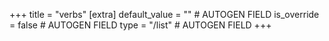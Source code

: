 +++
title = "verbs"
[extra]
default_value = "" # AUTOGEN FIELD
is_override = false # AUTOGEN FIELD
type = "/list" # AUTOGEN FIELD
+++